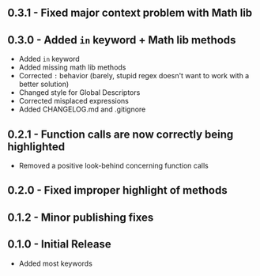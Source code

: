 ## 0.3.1 - Fixed major context problem with Math lib

## 0.3.0 - Added `in` keyword + Math lib methods
- Added `in` keyword
- Added missing math lib methods
- Corrected `:` behavior (barely, stupid regex doesn't want to work with a better solution)
- Changed style for Global Descriptors
- Corrected misplaced expressions
- Added CHANGELOG.md and .gitignore

## 0.2.1 - Function calls are now correctly being highlighted
- Removed a positive look-behind concerning function calls

## 0.2.0 - Fixed improper highlight of methods

## 0.1.2 - Minor publishing fixes

## 0.1.0 - Initial Release
- Added most keywords

